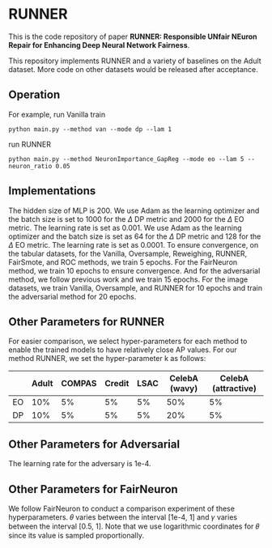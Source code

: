 # RUNNER
This is the code repository of paper **RUNNER: Responsible UNfair NEuron Repair for Enhancing Deep Neural Network Fairness**.

This repository implements RUNNER and a variety of baselines on the Adult dataset. More code on other datasets would be released after acceptance.

## Operation
For example, run Vanilla train

```
python main.py --method van --mode dp --lam 1
```

run RUNNER

```
python main.py --method NeuronImportance_GapReg --mode eo --lam 5 --neuron_ratio 0.05
```

## Implementations
The hidden size of MLP is 200. We use Adam as the learning optimizer and the batch size is set to 1000 for the $\Delta$ DP metric and 2000 for the $\Delta$ EO metric. The learning rate is set as 0.001. We use Adam as the learning optimizer and the batch size is set as 64 for the $\Delta$ DP metric and 128 for the $\Delta$ EO metric. The learning rate is set as 0.0001.
To ensure convergence, on the tabular datasets, for the Vanilla, Oversample, Reweighing, RUNNER, FairSmote, and ROC methods, we train 5 epochs. For the FairNeuron method, we train 10 epochs to ensure convergence. And for the adversarial method, we follow previous work and we train 15 epochs. For the image datasets, we train Vanilla, Oversample, and RUNNER for 10 epochs and train the adversarial method for 20 epochs.

## Other Parameters for RUNNER
For easier comparison, we select hyper-parameters for each method to enable the trained models to have relatively close AP values. For our method RUNNER, we set the hyper-parameter k as follows:

|      | Adult | COMPAS | Credit | LSAC | CelebA (wavy) | CelebA (attractive) |
| ---- | ----- | ------ | ------ | ---- | ------------- | ------------------- |
| EO   | 10%   | 5%     | 5%     | 5%   | 50%           | 5%                  |
| DP   | 10%   | 5%     | 5%     | 5%   | 20%           | 5%                  |

## Other Parameters for Adversarial
The learning rate for the adversary is 1e-4.

## Other Parameters for FairNeuron
We follow FairNeuron to conduct a comparison experiment of these hyperparameters. 𝜃 varies between the interval [1e-4, 1] and 𝛾 varies between the interval [0.5, 1]. Note that we use logarithmic coordinates for 𝜃 since its value is sampled proportionally.

